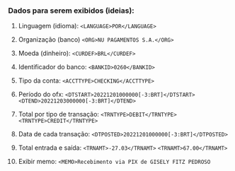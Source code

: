 ### Dados para serem exibidos (ideias):

1. Linguagem (idioma):
 `<LANGUAGE>POR</LANGUAGE>`
 
2. Organização (banco)
`<ORG>NU PAGAMENTOS S.A.</ORG>`

3. Moeda (dinheiro):
`<CURDEF>BRL</CURDEF>`

4. Identificador do banco:
`<BANKID>0260</BANKID>`

5. Tipo da conta:
`<ACCTTYPE>CHECKING</ACCTTYPE>`

6. Período do ofx:
`<DTSTART>20221201000000[-3:BRT]</DTSTART>`
`<DTEND>20221203000000[-3:BRT]</DTEND>`

7. Total por tipo de transação:
`<TRNTYPE>DEBIT</TRNTYPE>`
`<TRNTYPE>CREDIT</TRNTYPE>`

8. Data de cada transação:
`<DTPOSTED>20221201000000[-3:BRT]</DTPOSTED>`

9. Total entrada e saída:
`<TRNAMT>-27.03</TRNAMT>`
`<TRNAMT>67.00</TRNAMT>`

10. Exibir memo:
`<MEMO>Recebimento via PIX de GISELY FITZ PEDROSO`
